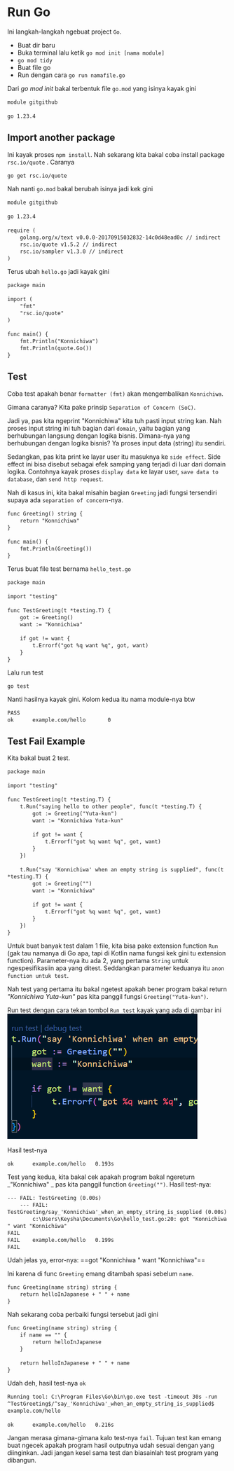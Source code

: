 # Run Go

Ini langkah-langkah ngebuat project `Go`.

- Buat dir baru
- Buka terminal lalu ketik `go mod init [nama module]`
- `go mod tidy`
- Buat file go
- Run dengan cara `go run namafile.go`

Dari _go mod init_ bakal terbentuk file `go.mod` yang isinya kayak gini

```
module gitgithub

go 1.23.4
```

## Import another package

Ini kayak proses `npm install`. 
Nah sekarang kita bakal coba install package `rsc.io/quote` . Caranya

```
go get rsc.io/quote
```

Nah nanti `go.mod` bakal berubah isinya jadi kek gini

```
module gitgithub

go 1.23.4

require (
	golang.org/x/text v0.0.0-20170915032832-14c0d48ead0c // indirect
	rsc.io/quote v1.5.2 // indirect
	rsc.io/sampler v1.3.0 // indirect
)
```

Terus ubah `hello.go` jadi kayak gini
```
package main

import (
	"fmt"
	"rsc.io/quote"
)

func main() {
	fmt.Println("Konnichiwa")
	fmt.Println(quote.Go())
}
```

## Test

Coba test apakah benar `formatter (fmt)` akan mengembalikan `Konnichiwa`.

Gimana caranya? Kita pake prinsip `Separation of Concern (SoC)`. 

Jadi ya, pas kita ngeprint "Konnichiwa" kita tuh pasti input string kan. Nah proses input string ini tuh bagian dari `domain`, yaitu bagian yang berhubungan langsung dengan logika bisnis. Dimana-nya yang berhubungan dengan logika bisnis? Ya proses input data (string) itu sendiri.

Sedangkan, pas kita print ke layar user itu masuknya ke `side effect`. Side effect ini bisa disebut sebagai efek samping yang terjadi di luar dari domain logika. Contohnya kayak proses `display data` ke layar user, `save data to database`, dan `send http request`.

Nah di kasus ini, kita bakal misahin bagian `Greeting` jadi fungsi tersendiri supaya ada `separation of concern`-nya.

```
func Greeting() string {
    return "Konnichiwa"
}

func main() {
    fmt.Println(Greeting())
}
```

Terus buat file test bernama `hello_test.go`

```
package main

import "testing"

func TestGreeting(t *testing.T) {
	got := Greeting()
	want := "Konnichiwa"

	if got != want {
		t.Errorf("got %q want %q", got, want)
	}
}
```

Lalu run test

```
go test
```

Nanti hasilnya kayak gini. Kolom kedua itu nama module-nya btw

```
PASS
ok      example.com/hello       0
```

## Test Fail Example

Kita bakal buat 2 test. 
```
package main

import "testing"

func TestGreeting(t *testing.T) {
	t.Run("saying hello to other people", func(t *testing.T) {
		got := Greeting("Yuta-kun")
		want := "Konnichiwa Yuta-kun"

		if got != want {
			t.Errorf("got %q want %q", got, want)
		}
	})

	t.Run("say 'Konnichiwa' when an empty string is supplied", func(t *testing.T) {
		got := Greeting("")
		want := "Konnichiwa"

		if got != want {
			t.Errorf("got %q want %q", got, want)
		}
	})
}
```

Untuk buat banyak test dalam 1 file, kita bisa pake extension function `Run` (gak tau namanya di Go apa, tapi di Kotlin nama fungsi kek gini tu extension function). Parameter-nya itu ada 2, yang pertama `String` untuk ngespesifikasiin apa yang ditest. Seddangkan parameter keduanya itu `anon function untuk test`.

Nah test yang pertama itu bakal ngetest apakah bener program bakal return _"Konnichiwa Yuta-kun"_ pas kita panggil fungsi `Greeting("Yuta-kun")`. 

Run test dengan cara tekan tombol `Run test` kayak yang ada di gambar ini
![img](./img/{8825A210-D550-4F64-BA93-3B5D5D9CC10B}.png)


Hasil test-nya

```
ok  	example.com/hello	0.193s
```


Test yang kedua, kita bakal cek apakah program bakal ngereturn _"Konnichiwa" _ pas kita panggil function `Greeting("")`. Hasil test-nya:

```
--- FAIL: TestGreeting (0.00s)
    --- FAIL: TestGreeting/say_'Konnichiwa'_when_an_empty_string_is_supplied (0.00s)
        c:\Users\Keysha\Documents\Go\hello_test.go:20: got "Konnichiwa " want "Konnichiwa"
FAIL
FAIL	example.com/hello	0.199s
FAIL
```

Udah jelas ya, error-nya:
==got "Konnichiwa " want "Konnichiwa"==

Ini karena di func `Greeting` emang ditambah spasi sebelum `name`.

```
func Greeting(name string) string {
	return helloInJapanese + " " + name
}
```

Nah sekarang coba perbaiki fungsi tersebut jadi gini

```
func Greeting(name string) string {
	if name == "" {
		return helloInJapanese
	}

	return helloInJapanese + " " + name
}
```

Udah deh, hasil test-nya `ok`

```
Running tool: C:\Program Files\Go\bin\go.exe test -timeout 30s -run ^TestGreeting$/^say_'Konnichiwa'_when_an_empty_string_is_supplied$ example.com/hello

ok  	example.com/hello	0.216s
```

Jangan merasa gimana-gimana kalo test-nya `fail`. Tujuan test kan emang buat ngecek apakah program hasil outputnya udah sesuai dengan yang diinginkan. Jadi jangan kesel sama test dan biasainlah test program yang dibangun.